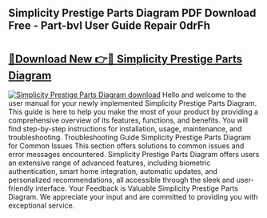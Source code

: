 ## Simplicity Prestige Parts Diagram PDF Download Free - Part-bvI User Guide Repair 0drFh

# <h2><a href="http://dfs5pck.blite.top/?on=Simplicity+Prestige+Parts+Diagram">🔗Download New 👉🔴 Simplicity Prestige Parts Diagram</a></h2>

[![Simplicity Prestige Parts Diagram download](https://i.imgur.com/lujVjoI.png)](http://dfs5pck.blite.top/?on=Simplicity+Prestige+Parts+Diagram)
Hello and welcome to the user manual for your newly implemented Simplicity Prestige Parts Diagram. This guide is here to help you make the most of your product by providing a comprehensive overview of its features, functions, and benefits. You will find step-by-step instructions for installation, usage, maintenance, and troubleshooting. Troubleshooting Guide Simplicity Prestige Parts Diagram for Common Issues This section offers solutions to common issues and error messages encountered. Simplicity Prestige Parts Diagram offers users an extensive range of advanced features, including biometric authentication, smart home integration, automatic updates, and personalized recommendations, all accessible through the sleek and user-friendly interface. Your Feedback is Valuable Simplicity Prestige Parts Diagram. We appreciate your input and are committed to providing you with exceptional service.
